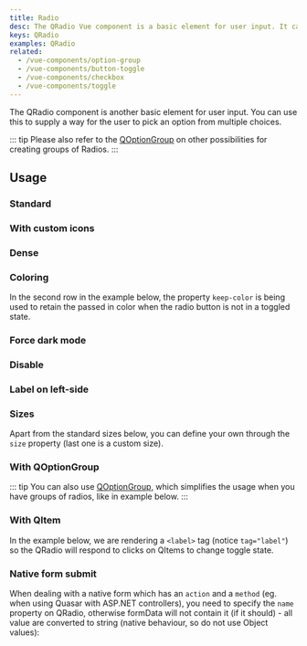 ```yaml
---
title: Radio
desc: The QRadio Vue component is a basic element for user input. It can be used to supply a way for the user to pick an option from multiple choices.
keys: QRadio
examples: QRadio
related:
  - /vue-components/option-group
  - /vue-components/button-toggle
  - /vue-components/checkbox
  - /vue-components/toggle
---
```


The QRadio component is another basic element for user input. You can use this to supply a way for the user to pick an option from multiple choices.

::: tip
Please also refer to the [QOptionGroup](/vue-components/option-group) on other possibilities for creating groups of Radios.
:::

<doc-api file="QRadio" />

## Usage

### Standard

<doc-example title="Standard" file="Standard" />

### With custom icons <q-badge align="top" color="brand-primary" label="v2.5+" />

<doc-example title="With icons" file="WithIcons" />

### Dense

<doc-example title="Dense" file="Dense" />

### Coloring

In the second row in the example below, the property `keep-color` is being used to retain the passed in color when the radio button is not in a toggled state.

<doc-example title="Coloring" file="Coloring" />

### Force dark mode

<doc-example title="Force dark mode" file="OnDarkBackground" />

### Disable

<doc-example title="Disable" file="Disable" />

### Label on left-side

<doc-example title="Label on left side" file="LabelPosition" />

### Sizes

Apart from the standard sizes below, you can define your own through the `size` property (last one is a custom size).

<doc-example title="Standard sizes" file="StandardSizes" />

### With QOptionGroup

::: tip
You can also use [QOptionGroup](/vue-components/option-group), which simplifies the usage when you have groups of radios, like in example below.
:::

<doc-example title="Usage with QOptionGroup" file="OptionGroup" />

### With QItem

In the example below, we are rendering a `<label>` tag (notice `tag="label"`) so the QRadio will respond to clicks on QItems to change toggle state.

<doc-example title="With QItem" file="InaList" />

### Native form submit

When dealing with a native form which has an `action` and a `method` (eg. when using Quasar with ASP.NET controllers), you need to specify the `name` property on QRadio, otherwise formData will not contain it (if it should) - all value are converted to string (native behaviour, so do not use Object values):

<doc-example title="Native form" file="NativeForm" />
